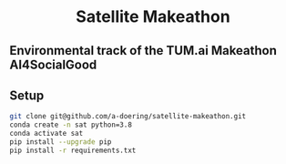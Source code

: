 <h1 align="center">
  <b>Satellite Makeathon</b><br>
</h1>

## Environmental track of the TUM.ai Makeathon AI4SocialGood


## Setup
```sh
git clone git@github.com/a-doering/satellite-makeathon.git
conda create -n sat python=3.8
conda activate sat
pip install --upgrade pip
pip install -r requirements.txt
```